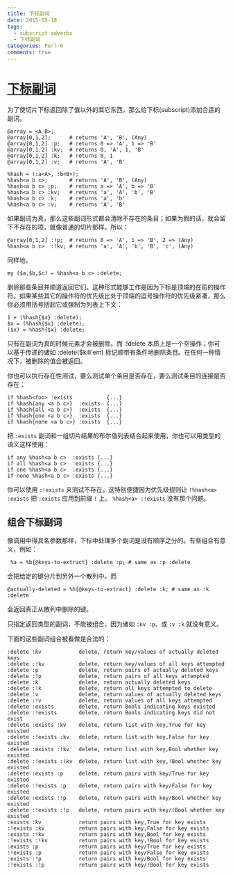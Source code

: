 ```yaml
---
title: 下标副词
date: 2015-05-18
tags: 
  - subscript adverbs
  - 下标副词
categories: Perl 6
comments: true
---
```


# [下标副词](https://desgin.perl6.org/S02.html#Subscript_adverbs)

为了使切片下标返回除了值以外的其它东西，那么给下标(subscript)添加合适的副词。

```perl6
@array = <A B>;
@array[0,1,2];      # returns 'A', 'B', (Any)
@array[0,1,2] :p;   # returns 0 => 'A', 1 => 'B'
@array[0,1,2] :kv;  # returns 0, 'A', 1, 'B'
@array[0,1,2] :k;   # returns 0, 1
@array[0,1,2] :v;   # returns 'A', 'B'

%hash = (:a<A>, :b<B>);
%hash<a b c>;       # returns 'A', 'B', (Any)
%hash<a b c> :p;    # returns a => 'A', b => 'B'
%hash<a b c> :kv;   # returns 'a', 'A', 'b', 'B'
%hash<a b c> :k;    # returns 'a', 'b'
%hash<a b c> :v;    # returns 'A', 'B'
```

如果副词为真，那么这些副词形式都会清除不存在的条目；如果为假的话，就会留下不存在的项，就像普通的切片那样。所以：

```perl6
@array[0,1,2] :!p;  # returns 0 => 'A', 1 => 'B', 2 => (Any)
%hash<a b c>  :!kv; # returns 'a', 'A', 'b', 'B', 'c', (Any)
```

同样地，

```perl6
my ($a,$b,$c) = %hash<a b c> :delete;
```
删除那些条目并顺道返回它们。这种形式能够工作是因为下标是顶端的在前的操作符。如果某些其它的操作符的优先级比处于顶端的逗号操作符的优先级紧凑，那么你必须用括号括起它或强制为列表上下文：

```perl6
1 + (%hash{$x} :delete);
$x = (%hash{$x} :delete);
($x) = %hash{$x} :delete;
```

只有在副词为真的时候元素才会被删除。而 :!delete 本质上是一个空操作；你可以基于传递的诸如 :delete($kill'em) 标记顺带有条件地删除条目。在任何一种情况下，被删除的值会被返回。

你也可以执行存在性测试，要么测试单个条目是否存在，要么测试条目的连接是否存在：

```perl6
if %hash<foo> :exists           {...}
if %hash{any <a b c>}  :exists  {...}
if %hash{all <a b c>}  :exists  {...}
if %hash{one <a b c>}  :exists  {...}
if %hash{none <a b c>} :exists  {...}
```

把 `:exists` 副词和一组切片结果的布尔值列表结合起来使用，你也可以用类型的语义这样使用：

```perl6
if any %hash<a b c>  :exists {...}
if all %hash<a b c>  :exists {...}
if one %hash<a b c>  :exists {...}
if none %hash<a b c> :exists {...}
```

你可以使用 `:!exists` 来测试不存在。这特别便捷因为优先级规则让 `!%hash<a> :exists` 把 `:exists` 应用到前缀 `!` 上。 `%hash<a> :!exists` 没有那个问题。

## 组合下标副词

像调用中得具名参数那样，下标中处理多个副词是没有顺序之分的。有些组合有意义，例如：

```perl6
 %a = %b{@keys-to-extract} :delete :p; # same as :p :delete
```

会把给定的键分片到另外一个散列中。而

```perl6
@actually-deleted = %h{@keys-to-extract} :delete :k; # same as :k :delete
```

会返回真正从散列中删除的键。

只指定返回类型的副词，不能被组合，因为诸如 `:kv :p`、或 `:v :k` 就没有意义。

下面的这些副词组合被看做是合法的：

```perl6
:delete :kv            delete, return key/values of actually deleted keys
:delete :!kv           delete, return key/values of all keys attempted
:delete :p             delete, return pairs of actually deleted keys
:delete :!p            delete, return pairs of all keys attempted
:delete :k             delete, return actually deleted keys
:delete :!k            delete, return all keys attempted to delete
:delete :v             delete, return values of actually deleted keys
:delete :!v            delete, return values of all keys attempted
:delete :exists        delete, return Bools indicating keys existed
:delete :!exists       delete, return Bools indicating keys did not exist
:delete :exists :kv    delete, return list with key,True for key existed
:delete :!exists :kv   delete, return list with key,False for key existed
:delete :exists :!kv   delete, return list with key,Bool whether key existed
:delete :!exists :!kv  delete, return list with key,!Bool whether key existed
:delete :exists :p     delete, return pairs with key/True for key existed
:delete :!exists :p    delete, return pairs with key/False for key existed
:delete :exists :!p    delete, return pairs with key/Bool whether key existed
:delete :!exists :!p   delete, return pairs with key/!Bool whether key existed
:exists :kv            return pairs with key,True for key exists
:!exists :kv           return pairs with key,False for key exists
:exists :!kv           return pairs with key,Bool for key exists
:!exists :!kv          return pairs with key,!Bool for key exists
:exists :p             return pairs with key/True for key exists
:!exists :p            return pairs with key/False for key exists
:exists :!p            return pairs with key/Bool for key exists
:!exists :!p           return pairs with key/!Bool for key exists
``` 




















